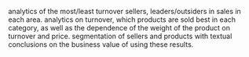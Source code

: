 analytics of the most/least turnover sellers, leaders/outsiders in sales in each area. analytics on turnover, which products are sold best in each category, 
as well as the dependence of the weight of the product on turnover and price. 
segmentation of sellers and products with textual conclusions on the business value of using these results.
